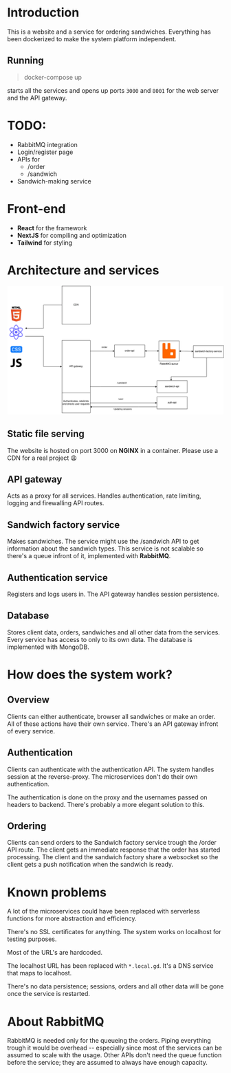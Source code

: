 # Introduction

This is a website and a service for ordering sandwiches. Everything has been dockerized to make the system platform independent.

## Running

> docker-compose up

starts all the services and opens up ports `3000` and `8001` for the web server and the API gateway.

# TODO:

- RabbitMQ integration
- Login/register page
- APIs for
  - /order
  - /sandwich
- Sandwich-making service

# Front-end

- **React** for the framework
- **NextJS** for compiling and optimization
- **Tailwind** for styling

# Architecture and services

![](./resources/architecture.png)

## Static file serving

The website is hosted on port 3000 on **NGINX** in a container. Please use a CDN for a real project 😩

## API gateway

Acts as a proxy for all services. Handles authentication, rate limiting, logging and firewalling API routes.

## Sandwich factory service

Makes sandwiches. The service might use the /sandwich API to get information about the sandwich types. This service is not scalable so there's a queue infront of it, implemented with **RabbitMQ**.

## Authentication service

Registers and logs users in. The API gateway handles session persistence.

## Database

Stores client data, orders, sandwiches and all other data from the services. Every service has access to only to its own data. The database is implemented with MongoDB.

# How does the system work?

## Overview

Clients can either authenticate, browser all sandwiches or make an order. All of these actions have their own service. There's an API gateway infront of every service.

## Authentication

Clients can authenticate with the authentication API. The system handles session at the reverse-proxy. The microservices don't do their own authentication.

The authentication is done on the proxy and the usernames passed on headers to backend. There's probably a more elegant solution to this.

## Ordering

Clients can send orders to the Sandwich factory service trough the /order API route. The client gets an immediate response that the order has started processing. The client and the sandwich factory share a websocket so the client gets a push notification when the sandwich is ready.

# Known problems

A lot of the microservices could have been replaced with serverless functions for more abstraction and efficiency.

There's no SSL certificates for anything. The system works on localhost for testing purposes.

Most of the URL's are hardcoded.

The localhost URL has been replaced with `*.local.gd`. It's a DNS service that maps to localhost.

There's no data persistence; sessions, orders and all other data will be gone once the service is restarted.

# About RabbitMQ

RabbitMQ is needed only for the queueing the orders. Piping everything trough it would be overhead -- especially since most of the services can be assumed to scale with the usage. Other APIs don't need the queue function before the service; they are assumed to always have enough capacity.

